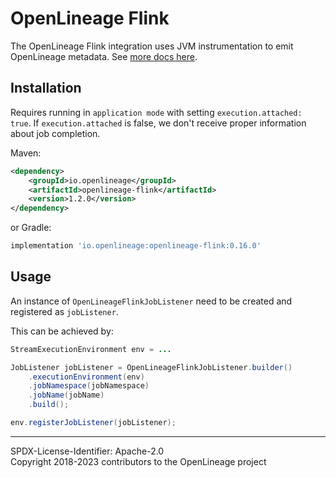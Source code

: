 # OpenLineage Flink

The OpenLineage Flink integration uses JVM instrumentation to emit OpenLineage metadata.
See [more docs here](https://openlineage.io/docs/integrations/flink).

## Installation

Requires running in `application mode` with setting `execution.attached: true`.
If `execution.attached` is false, we don't receive proper information about job completion.

Maven:

```xml
<dependency>
    <groupId>io.openlineage</groupId>
    <artifactId>openlineage-flink</artifactId>
    <version>1.2.0</version>
</dependency>
```

or Gradle:

```groovy
implementation 'io.openlineage:openlineage-flink:0.16.0'
```

## Usage 

An instance of `OpenLineageFlinkJobListener` need to be created and registered as `jobListener`. 

This can be achieved by: 
```java
StreamExecutionEnvironment env = ...

JobListener jobListener = OpenLineageFlinkJobListener.builder()
    .executionEnvironment(env)
    .jobNamespace(jobNamespace)
    .jobName(jobName)
    .build();

env.registerJobListener(jobListener);
```

----
SPDX-License-Identifier: Apache-2.0\
Copyright 2018-2023 contributors to the OpenLineage project